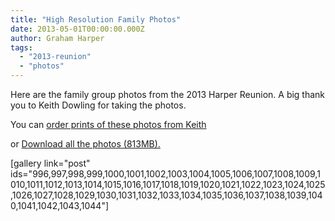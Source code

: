 ```yaml
---
title: "High Resolution Family Photos"
date: 2013-05-01T00:00:00.000Z
author: Graham Harper
tags:
  - "2013-reunion"
  - "photos"
---
```


Here are the family group photos from the 2013 Harper Reunion. A big thank you to Keith Dowling for taking the photos.

You can [order prints of these photos from Keith](http://keithdowlingphotography.zenfolio.com/p351210553)

or [Download all the photos (813MB).](https://f001.backblazeb2.com/file/harperfamily-media/harper-reunion-2013-family-photos-high-res.zip)

\[gallery link="post" ids="996,997,998,999,1000,1001,1002,1003,1004,1005,1006,1007,1008,1009,1010,1011,1012,1013,1014,1015,1016,1017,1018,1019,1020,1021,1022,1023,1024,1025,1026,1027,1028,1029,1030,1031,1032,1033,1034,1035,1036,1037,1038,1039,1040,1041,1042,1043,1044"\]
